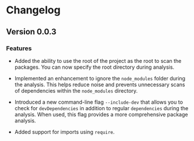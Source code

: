 # Changelog

## Version 0.0.3

### Features

- Added the ability to use the root of the project as the root to scan the packages. You can now specify the root directory during analysis.

- Implemented an enhancement to ignore the `node_modules` folder during the analysis. This helps reduce noise and prevents unnecessary scans of dependencies within the `node_modules` directory.

- Introduced a new command-line flag `--include-dev` that allows you to check for `devDependencies` in addition to regular `dependencies` during the analysis. When used, this flag provides a more comprehensive package analysis.

- Added support for imports using `require`.
